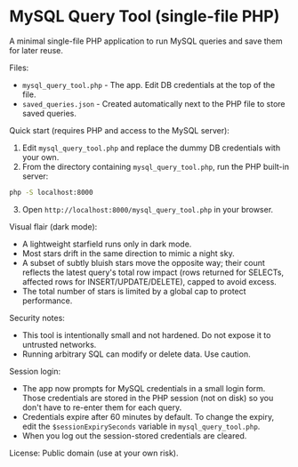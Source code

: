 # MySQL Query Tool (single-file PHP)

A minimal single-file PHP application to run MySQL queries and save them for later reuse.

Files:
- `mysql_query_tool.php` - The app. Edit DB credentials at the top of the file.
- `saved_queries.json` - Created automatically next to the PHP file to store saved queries.

Quick start (requires PHP and access to the MySQL server):

1. Edit `mysql_query_tool.php` and replace the dummy DB credentials with your own.
2. From the directory containing `mysql_query_tool.php`, run the PHP built-in server:

```bash
php -S localhost:8000
```

3. Open `http://localhost:8000/mysql_query_tool.php` in your browser.

Visual flair (dark mode):
- A lightweight starfield runs only in dark mode.
- Most stars drift in the same direction to mimic a night sky.
- A subset of subtly bluish stars move the opposite way; their count reflects the latest query's total row impact (rows returned for SELECTs, affected rows for INSERT/UPDATE/DELETE), capped to avoid excess.
- The total number of stars is limited by a global cap to protect performance.

Security notes:
- This tool is intentionally small and not hardened. Do not expose it to untrusted networks.
- Running arbitrary SQL can modify or delete data. Use caution.

Session login:
- The app now prompts for MySQL credentials in a small login form. Those credentials are stored in the PHP session (not on disk) so you don't have to re-enter them for each query.
- Credentials expire after 60 minutes by default. To change the expiry, edit the `$sessionExpirySeconds` variable in `mysql_query_tool.php`.
- When you log out the session-stored credentials are cleared.

License: Public domain (use at your own risk).